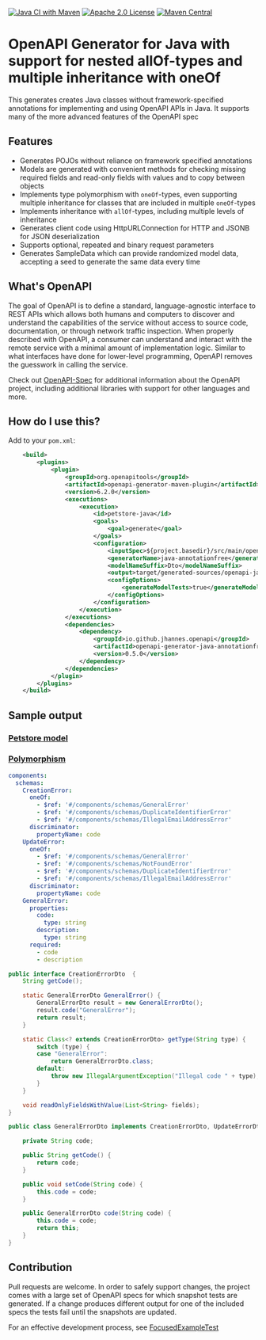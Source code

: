 [![Java CI with Maven](https://github.com/jhannes/openapi-generator-java-annotationfree/actions/workflows/maven.yml/badge.svg)](https://github.com/jhannes/openapi-generator-java-annotationfree/actions/workflows/maven.yml)
[![Apache 2.0 License](https://img.shields.io/badge/License-Apache%202.0-blue.svg)](https://opensource.org/licenses/Apache-2.0)
[![Maven Central](https://maven-badges.herokuapp.com/maven-central/io.github.jhannes.openapi/openapi-generator-java-annotationfree/badge.svg)](https://maven-badges.herokuapp.com/maven-central/io.github.jhannes.openapi/openapi-generator-java-annotationfree)

# OpenAPI Generator for Java with support for nested allOf-types and multiple inheritance with oneOf

This generates creates Java classes without framework-specified annotations for implementing and using OpenAPI APIs in Java. It supports many of the more advanced features of the OpenAPI spec

## Features

* Generates POJOs without reliance on framework specified annotations
* Models are generated with convenient methods for checking missing required fields and read-only fields with values and to copy between objects
* Implements type polymorphism with `oneOf`-types, even supporting multiple inheritance for classes that are included in multiple `oneOf`-types
* Implements inheritance with `allOf`-types, including multiple levels of inheritance
* Generates client code using HttpURLConnection for HTTP and JSONB for JSON deserialization
* Supports optional, repeated and binary request parameters
* Generates SampleData which can provide randomized model data, accepting a seed to generate the same data every time


## What's OpenAPI

The goal of OpenAPI is to define a standard, language-agnostic interface to REST APIs which allows both humans and computers to discover and understand the capabilities of the service without access to source code, documentation, or through network traffic inspection.
When properly described with OpenAPI, a consumer can understand and interact with the remote service with a minimal amount of implementation logic.
Similar to what interfaces have done for lower-level programming, OpenAPI removes the guesswork in calling the service.

Check out [OpenAPI-Spec](https://github.com/OAI/OpenAPI-Specification) for additional information about the OpenAPI project, including additional libraries with support for other languages and more. 

## How do I use this?

Add to your `pom.xml`:

```xml
    <build>
        <plugins>
            <plugin>
                <groupId>org.openapitools</groupId>
                <artifactId>openapi-generator-maven-plugin</artifactId>
                <version>6.2.0</version>
                <executions>
                    <execution>
                        <id>petstore-java</id>
                        <goals>
                            <goal>generate</goal>
                        </goals>
                        <configuration>
                            <inputSpec>${project.basedir}/src/main/openapi-spec/openapi.yaml</inputSpec>
                            <generatorName>java-annotationfree</generatorName>
                            <modelNameSuffix>Dto</modelNameSuffix>
                            <output>target/generated-sources/openapi-java</output>
                            <configOptions>
                                <generateModelTests>true</generateModelTests>
                            </configOptions>
                        </configuration>
                    </execution>
                </executions>
                <dependencies>
                    <dependency>
                        <groupId>io.github.jhannes.openapi</groupId>
                        <artifactId>openapi-generator-java-annotationfree</artifactId>
                        <version>0.5.0</version>
                    </dependency>
                </dependencies>
            </plugin>
        </plugins>
    </build>

```

## Sample output

### [Petstore model](https://github.com/jhannes/openapi-generator-java-annotationfree/tree/main/snapshotTests/snapshot/petstore/src/main/java/io/github/jhannes/openapi/petstore/model)

### [Polymorphism](https://github.com/jhannes/openapi-generator-java-annotationfree/blob/main/snapshotTests/snapshot/poly/src/main/java/io/github/jhannes/openapi/poly/model/GeneralErrorDto.java)

```yaml
components:
  schemas:
    CreationError:
      oneOf:
        - $ref: '#/components/schemas/GeneralError'
        - $ref: '#/components/schemas/DuplicateIdentifierError'
        - $ref: '#/components/schemas/IllegalEmailAddressError'
      discriminator:
        propertyName: code
    UpdateError:
      oneOf:
        - $ref: '#/components/schemas/GeneralError'
        - $ref: '#/components/schemas/NotFoundError'
        - $ref: '#/components/schemas/DuplicateIdentifierError'
        - $ref: '#/components/schemas/IllegalEmailAddressError'
      discriminator:
        propertyName: code
    GeneralError:
      properties:
        code:
          type: string
        description:
          type: string
      required:
        - code
        - description
```

```java
public interface CreationErrorDto  {
    String getCode();

    static GeneralErrorDto GeneralError() {
        GeneralErrorDto result = new GeneralErrorDto();
        result.code("GeneralError");
        return result;
    }

    static Class<? extends CreationErrorDto> getType(String type) {
        switch (type) {
        case "GeneralError":
            return GeneralErrorDto.class;
        default:
            throw new IllegalArgumentException("Illegal code " + type);
        }
    }

    void readOnlyFieldsWithValue(List<String> fields);
}
```

```java
public class GeneralErrorDto implements CreationErrorDto, UpdateErrorDto {

    private String code;

    public String getCode() {
        return code;
    }

    public void setCode(String code) {
        this.code = code;
    }

    public GeneralErrorDto code(String code) {
        this.code = code;
        return this;
    }
}
```

## Contribution

Pull requests are welcome. In order to safely support changes, the project comes with a large set of OpenAPI specs for which snapshot tests are generated. If a change produces different output for one of the included specs the tests fail until the snapshots are updated.

For an effective development process, see [FocusedExampleTest](https://github.com/jhannes/openapi-generator-java-annotationfree/blob/main/src/test/java/io/github/jhannes/openapi/javaannotationfree/FocusedExampleTest.java)
